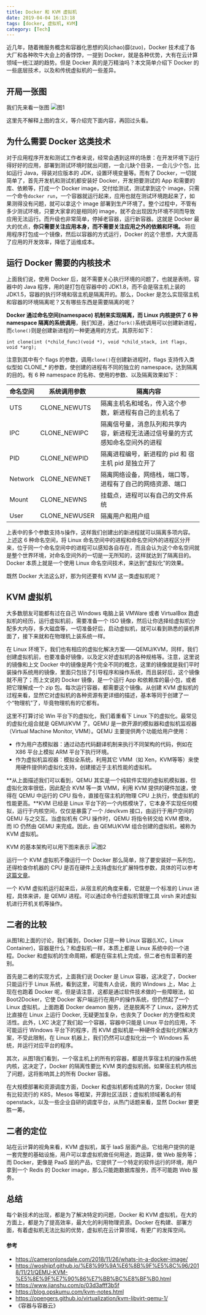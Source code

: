 ```yaml
---
title: Docker 和 KVM 虚拟机
date: 2019-04-04 16:13:18
tags: [docker, 虚拟机, KVM]
category: [Tech]
---
```


近几年，随着微服务概念和容器化思想的风(chao)靡(zuo)，Docker 技术成了各大厂和各种吹牛大会上的香饽饽，一提到 Docker，就是各种优势，大有在云计算领域一统江湖的趋势。但是 Docker 真的是万精油吗？本文简单介绍下 Docker 的一些底层技术，以及和传统虚拟机的一些差异。

## 开局一张图

我们先来看一张图
![图1](/images/vm/vm-vs-docker.png)

这里先不解释上图的含义，等介绍完下面内容，再回过头看。

## 为什么需要 Docker 这类技术

对于应用程序开发和测试工作者来说，经常会遇到这样的场景：在开发环境下运行得好好的应用，部署到测试环境时就出问题，一会儿缺个目录，一会儿少个包，比如运行 Java，得装对应版本的 JDK，设置环境变量等。而有了 Docker，一切就简单了，首先开发机和测试机都安装好 Docker，开发把要测试的 App 和需要的库、依赖等，打成一个 Docker image，交付给测试，测试拿到这个 image，只需一个命令`docker run`，一个容器就运行起来，应用也就在测试环境跑起来了，如果测得没有问题，就可以拿这个 image 部署到生产环境了。整个过程中，不管有多少测试环境，只要大家拿的是相同的 image，就不会出现因为环境不同而导致应用无法运行。而升级也非常简单，停掉老容器，运行新容器。这就是 Docker 最大的优点，**你只需要关注应用本身，而不需要关注应用之外的依赖和环境。** 将应用程序打包成一个镜像，然后以容器的方式运行，Docker 的这个思想，大大提高了应用的开发效率，降低了运维成本。

## 运行 Docker 需要的内核技术

上面我们说，使用 Docker 后，就不需要关心执行环境的问题了，也就是表明，容器中的 Java 程序，用的是打包在容器中的 JDK1.8，而不会是宿主机上装的 JDK1.5，容器的执行环境和宿主机是隔离开的。那么，Docker 是怎么实现宿主机和容器的环境隔离呢？又有哪些东西是需要隔离的呢？

**Docker 通过命名空间(namespace) 机制来实现隔离，而 Linux 内核提供了 6 种 namespace 隔离的系统调用**，我们知道，通过`fork()`系统调用可以创建新进程，而`clone()`则是创建新进程的一种更通用的方式，其原形如下：
```
int clone(int (*child_func)(void *), void *child_stack, int flags, void *arg);
```
注意到其中有个 flags 的参数，调用`clone()`在创建新进程时，flags 支持传入类似型如 CLONE_* 的参数，使创建的进程有不同的独立的 namespace，达到隔离的目的。有 6 种 namespace 的名称、使用的参数、以及隔离效果如下：

| 命名空间      | 系统调用参数      |  隔离内容
| --------    |  -------------  |  ------------
| UTS         |  CLONE_NEWUTS   |  隔离主机名和域名，传入这个参数，新进程有自己的主机名了
| IPC         |  CLONE_NEWIPC   |  隔离信号量，消息队列和共享内容，新进程无法通过信号量的方式感知命名空间外的进程
| PID         |  CLONE_NEWPID   |  隔离进程编号，新进程的 pid 和 宿主机 pid 是独立开了
| Network     |  CLONE_NEWNET   |  隔离网络设备，网络栈，端口等，进程有了自己的网络资源、端口
| Mount       |  CLONE_NEWNS    |  挂载点，进程可以有自己的文件系统
| User        |  CLONE_NEWUSER  |  隔离用户和用户组

上表中的多个参数支持`与`操作，这样我们创建出的新进程就可以隔离多项内容。
上述这 6 种命名空间，将 Linux 命名空间中的进程和命名空间外的进程区分开来，位于同一个命名空间中的进程可以感知各自存在，而且会认为这个命名空间就是整个世界环境，对命名空间外的一切是一无所知的，这样就达到了隔离目的。Docker 本质上就是一个使用 Linux 命名空间技术，来达到“虚拟化”的效果。

既然 Docker 大法这么好，那为何还要有 KVM 这一类虚拟机呢？

##  KVM 虚拟机

大多数朋友可能都有过在自己 Windows 电脑上装 VMWare 或者 VirtualBox 跑虚拟机的经历，运行虚拟机前，需要准备一个 ISO 镜像，然后让你选择给虚拟机分配多大内存，多大磁盘等，一切准备好后，启动虚拟机，就可以看到熟悉的装机界面了，接下来就和在物理机上装系统一样。

在 Linux 环境下，我们也有相应的虚拟化解决方案——QEMU/KVM，同样，我们创建虚拟机前，也要准备好镜像，以及定义好虚拟机的各种规格等。注意，这里说的镜像和上文 Docker 中的镜像是两个完全不同的概念，这里的镜像就是我们平时装操作系统用的镜像，里面只包括了引导程序和操作系统，而且装好后，这个镜像就不用了；而上文说的 Docker 镜像，是一个运行 App 和依赖库的最小包，或者把它理解成一个 zip 包。每次运行容器，都需要这个镜像。从创建 KVM 虚拟机的过程来看，显然它对虚拟机的各种资源有更详细的描述，基本等同于创建了一个“物理机”了，毕竟物理机有的它都有。

这里不打算讨论 Win 平台下的虚拟化，我们着重看下 Linux 下的虚拟化。最常见的虚拟化组合就是 QEMU/KVM 了。QEMU 是一款开源的模拟器和虚拟机监视器（Virtual Machine Monitor, VMM）。QEMU 主要提供两个功能给用户使用：
* 作为用户态模拟器：通过动态代码翻译机制来执行不同架构的代码，例如在 X86 平台上模拟 ARM 平台下执行环境。
* 作为虚拟机监视器：模拟全系统，利用其它 VMM（如 Xen，KVM等等）来使用硬件提供的虚拟化支持，创建接近于主机性能的虚拟机。

**从上面描述我们可以看到，QEMU 其实是一个纯软件实现的虚拟机模拟器，但虚拟化效率很低，因此配合 KVM 等一类 VMM，利用 KVM 提供的硬件加速，使得在 QEMU 中运行的 CPU 指令，直接在宿主机的物理 CPU 上执行，使虚拟机的性能更高。**KVM 已经是 Linux 平台下的一个内核模块了，它本身不实现任何模拟，运行于内核空间，仅仅是暴露了一个 /dev/kvm 接口，由运行于用户空间的 QEMU 与之交互。当虚拟机有 CPU 操作时，QEMU 将指令转交给 KVM 模块，而 IO 仍然由 QEMU 来完成。因此，由 QEMU/KVM 组合创建的虚拟机，被称为 KVM 虚拟机。

KVM 的基本架构可以用下图来表示
![图2](/images/vm/kvm.png)

运行一个 KVM 虚拟机不像运行一个 Docker 那么简单，除了要安装好一系列包，还得检查你机器的 CPU 是否在硬件上支持虚拟化扩展特性参数，具体的可以参考 [这篇文章](https://opengers.github.io/virtualization/kvm-libvirt-qemu-1/)。

一个 KVM 虚拟机运行起来后，从宿主机的角度来看，它就是一个标准的 Linux 进程，具体来讲，是 QEMU 进程。可以通过命令行虚拟机管理工具 virsh 来对虚拟机进行开机关机等操作。

## 二者的比较

从图1和上面的讨论，我们看到，Docker 只是一种 Linux 容器(LXC，Linux Container)，容器是什么？和虚拟机一样，本质上都是 Linux 系统中的一个进程。Docker 和虚拟机的生命周期，都是在宿主机上完成，但二者也有显著的差别。

首先是二者的实现方式，上面我们说 Docker 是 Linux 容器，这决定了，Docker 只能运行于 Linux 系统，看到这里，可能有人会说，我的 Windows 上，Mac 上现在也跑着 Docker 呢，但是请注意，这都是通过软件技术做的一些障眼法，如 Boot2Docker，它使 Docker 客户端运行在用户的操作系统，但仍然起了一个 Linux 虚拟机，上面跑着 Docker deamon 服务，还是脱离不了 Linux，这种方式比直接在 Linux 上运行 Docker, 无疑更加复杂，也丧失了 Docker 的方便性和灵活性。此外，LXC 决定了我们起一个容器，容器中只能是 Linux 平台的应用，不可能运行 Windows 平台下的程序，而 KVM 虚拟机是一种硬件全虚拟化的解决方案，不受此限制，在 Linux 机器上，我们仍然可以虚拟化出一个 Windows 系统，并运行对应平台的程序。

其次，从图1我们看到，一个宿主机上的所有的容器，都是共享宿主机的操作系统内核，这决定了，Docker 的隔离性要比 KVM 类的虚拟机弱。如果宿主机内核出了问题，这将影响其上的所有 Docker 容器。

在大规模部署和资源调度方面，Docker 和虚拟机都有成熟的方案，Docker 领域有比较流行的 K8S，Mesos 等框架，开源社区活跃；虚拟机领域著名的有 openstack，以及一些企业自研的调度平台，从热门话题来看，显然 Docker 要更胜一筹。

## 二者的定位

站在云计算的视角来看，KVM 虚拟机，属于 IaaS 层面产品，它给用户提供的是一套完整的基础设施，用户可以拿虚拟机做任何用途，跑运算，做 Web 服务等；而 Docker，更像是 PaaS 层的产品，它提供了一个特定的软件运行的环境，用户拿到一个 Redis 的 Docker image，那么只能跑数据库服务，而不可能跑 Web 服务。

## 总结

每个新技术的出现，都是为了解决特定的问题，Docker 和 KVM 虚拟机，在大的方面上，都是为了提高效率，最大化的利用物理资源。Docker 在构建、部署方面，有着虚拟机无法比拟的优势，虚拟机在云计算领域，有更广的发挥空间。


#### 参考
* https://cameronlonsdale.com/2018/11/26/whats-in-a-docker-image/
* https://woshijpf.github.io/%E8%99%9A%E6%8B%9F%E5%8C%96/2018/11/21/QEMU-KVM-%E5%8E%9F%E7%90%86%E7%BB%BC%E8%BF%B0.html
* https://www.jianshu.com/p/03d3afff3b5f
* https://blog.opskumu.com/kvm-notes.html
* https://opengers.github.io/virtualization/kvm-libvirt-qemu-1/
* 《容器与容器云》
